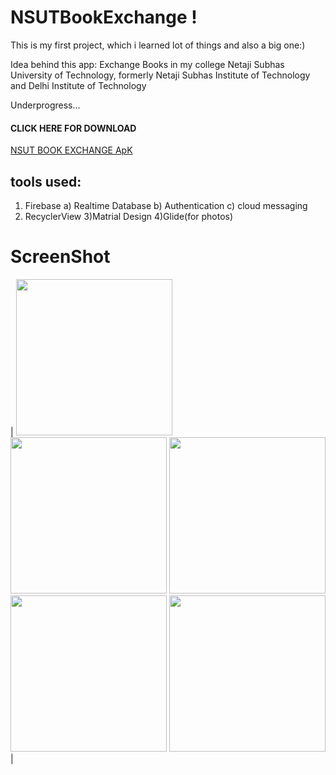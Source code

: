 # NSUTBookExchange ! 
This is my first project, which i learned lot of things and also a big one:)

Idea behind this app:
Exchange Books in my college Netaji Subhas University of Technology, formerly Netaji Subhas Institute of Technology and Delhi Institute of Technology

Underprogress...
#### CLICK HERE FOR DOWNLOAD 
[NSUT BOOK EXCHANGE ApK](https://drive.google.com/drive/folders/1xeQva4lcodiHzvQ5pb_KluVmFoRflxZq?usp=sharing)

## tools used:
1) Firebase
   a) Realtime Database
   b) Authentication
   c) cloud messaging
2) RecyclerView
3)Matrial Design
4)Glide(for photos)


# ScreenShot
| <img src="https://raw.githubusercontent.com/therealsanjeev/NSUTBookExchange/master/Photos/Screenshot_20200619-160054.png" width="250"> <img src="https://raw.githubusercontent.com/therealsanjeev/NSUTBookExchange/master/Photos/Screenshot_20200619-160106.png" width="250"> 
<img src="https://raw.githubusercontent.com/therealsanjeev/NSUTBookExchange/master/Photos/Screenshot_20200619-160132.png" width="250"> 
<img src="https://raw.githubusercontent.com/therealsanjeev/NSUTBookExchange/master/Photos/Screenshot_20200619-134139.png" width="250"> 
<img src="https://raw.githubusercontent.com/therealsanjeev/NSUTBookExchange/master/Photos/Screenshot_20200619-160305.png" width="250"> |
